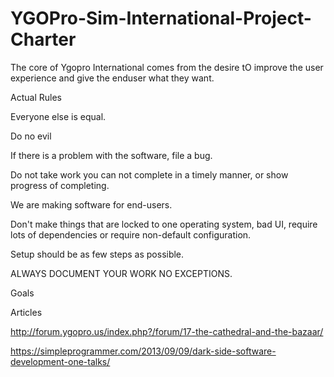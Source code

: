 # YGOPro-Sim-International-Project-Charter
The core of Ygopro International comes from the desire tO improve the user experience and give the enduser what they want.

Actual Rules

Everyone else is equal.

Do no evil

If there is a problem with the software, file a bug.

Do not take work you can not complete in a timely manner, or show progress of completing.

We are making software for end-users.

Don't make things that are locked to one operating system, bad UI, require lots of dependencies or require non-default configuration.

Setup should be as few steps as possible.

ALWAYS DOCUMENT YOUR WORK NO EXCEPTIONS.

Goals


Articles

http://forum.ygopro.us/index.php?/forum/17-the-cathedral-and-the-bazaar/

https://simpleprogrammer.com/2013/09/09/dark-side-software-development-one-talks/

